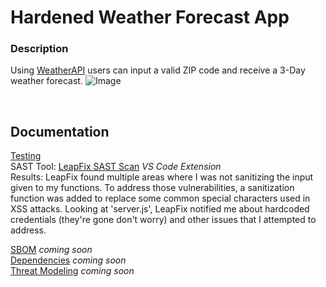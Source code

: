 # Hardened Weather Forecast App

### Description
Using [WeatherAPI](https://www.weatherapi.com/) users can input a valid ZIP code and receive a 3-Day weather forecast. 
![Image](https://github.com/user-attachments/assets/93c1d487-b5f6-454e-a2d6-0e4c7aded7ec)

</br>

## Documentation
<ins>Testing</ins> </br>
SAST Tool: [LeapFix SAST Scan](https://marketplace.visualstudio.com/items?itemName=FernandoMengali.leapfix-sast-scan&ssr=false#overview) _VS Code Extension_ </br>
Results:
LeapFix found multiple areas where I was not sanitizing the input given to my functions. To address those vulnerabilities, a sanitization function was added to replace some common special characters used in XSS attacks. Looking at 'server.js', LeapFix notified me about hardcoded credentials (they're gone don't worry) and other issues that I attempted to address.

<ins>SBOM</ins> _coming soon_ </br>
<ins>Dependencies</ins> _coming soon_ </br>
<ins>Threat Modeling</ins> _coming soon_ </br>

